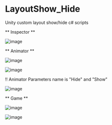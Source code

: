 # LayoutShow_Hide
Unity custom layout show/hide c# scripts

** Inspector **

![image](https://github.com/user-attachments/assets/a8d49802-21d0-4509-8e30-03198b493e41)



** Animator **

![image](https://github.com/user-attachments/assets/b2a4bc2c-5603-448f-9b08-2ccf0e1e0edc)

![image](https://github.com/user-attachments/assets/4ea0e5ca-3fba-437e-bd8a-59f3fe0f59a8)

 !! Animator Parameters name is "Hide" and "Show"
 
 ![image](https://github.com/user-attachments/assets/2f1635d9-8b18-4341-926b-2d9948672556)



** Game **

![image](https://github.com/user-attachments/assets/40a53c09-7eda-4de5-bf5a-2e5c13e92385)

![image](https://github.com/user-attachments/assets/bfc713ba-a1d9-4909-984a-66453a1a2a33)



